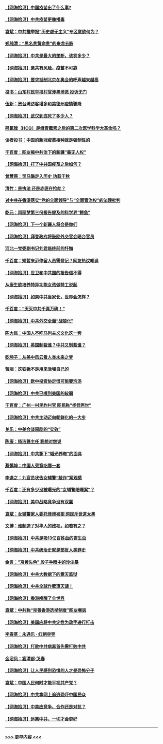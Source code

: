#### [【网海拾贝】中国疫苗出了什么事?](../pages/nsc993/n12879124.md?t=04141952) 
#### [【网海拾贝】中共疫苗更像播毒](../pages/nsc993/n12876631.md?t=04141952) 
#### [袁斌：中共推举报“历史虚无主义”专区意欲何为？](../pages/nsc993/n12876530.md?t=04141952) 
#### [郑纯清：“黑名贵黄命贵”的来龙去脉](../pages/nsc993/n12875589.md?t=04141952) 
#### [【网海拾贝】中共是最大的垄断，该罚多少？](../pages/nsc993/n12874006.md?t=04141952) 
#### [【网海拾贝】亲共有风险，疫苗不可靠](../pages/nsc993/n12872224.md?t=04141952) 
#### [【网海拾贝】要求抵制北京冬奥会的呼声越来越高](../pages/nsc993/n12868962.md?t=04141952) 
#### [投书：山东村民举报村官涉黑涉恶 投诉无门](../pages/nsc993/n12869726.md?t=04141952) 
#### [伍新：贺台湾访客增多和美德州疫情骤降](../pages/nsc993/n12865651.md?t=04141952) 
#### [【网海拾贝】武汉到底死了多少人？](../pages/nsc993/n12863707.md?t=04141952) 
#### [羟氯喹（HCQ）是继青霉素之后的第二次医学科学大革命吗？](../pages/nsc993/n12638564.md?t=04141952) 
#### [读者投书：中国的新冠疫苗接种就是强制性的](../pages/nsc993/n12859932.md?t=04141952) 
#### [千百度：网友揭中共治下的新疆“毫无人权”](../pages/nsc993/n12858385.md?t=04141952) 
#### [【网海拾贝】打了中共国疫苗之后如何？](../pages/nsc993/n12857866.md?t=04141952) 
#### [曾慧燕：司马璐走入历史 功载千秋](../pages/nsc993/n12856996.md?t=04141952) 
#### [清竹：是执法 还是赤匪在抢劫？](../pages/nsc993/n12856952.md?t=04141952) 
#### [对中共在香港落实“党的全面领导”与“全面管治权”的法理批判](../pages/nsc993/n12856929.md?t=04141952) 
#### [乾元：闫丽梦第三份报告提及的科学界“鳄鱼”](../pages/nsc993/n12855985.md?t=04141952) 
#### [【网海拾贝】下一个新疆人将会是你们](../pages/nsc993/n12855864.md?t=04141952) 
#### [【网海拾贝】拜登政府将鼓励外交官会晤台官员](../pages/nsc993/n12853615.md?t=04141952) 
#### [河北一党委副书记刘君临终前的忏悔](../pages/nsc993/n12849420.md?t=04141952) 
#### [千百度：短暂来沪停留人员需登记？网友热议嘲讽](../pages/nsc993/n12853497.md?t=04141952) 
#### [【网海拾贝】世卫和中共国的报告信不得](../pages/nsc993/n12850902.md?t=04141952) 
#### [从康生欲培养特异功能女孩做特工说起](../pages/nsc993/n12849289.md?t=04141952) 
#### [【网海拾贝】如果中共当家长，世界会怎样？](../pages/nsc993/n12848436.md?t=04141952) 
#### [千百度：“天灭中共千真万确！”](../pages/nsc993/n12845659.md?t=04141952) 
#### [【网海拾贝】中共外交全面“战狼化”](../pages/nsc993/n12845607.md?t=04141952) 
#### [陈大民：中国人不吃马列主义文化这一套](../pages/nsc993/n12842496.md?t=04141952) 
#### [【网海拾贝】英国制裁谁？中共又制裁谁？](../pages/nsc993/n12840909.md?t=04141952) 
#### [乾坤子：从美中风云看人类未来之梦](../pages/nsc993/n12840590.md?t=04141952) 
#### [苦胆：这铁锹不是用来活埋自己的](../pages/nsc993/n12839512.md?t=04141952) 
#### [【网海拾贝】欧中投资协定很可能要泡汤](../pages/nsc993/n12835122.md?t=04141952) 
#### [【网海拾贝】中共已嗅到美国的软弱](../pages/nsc993/n12832411.md?t=04141952) 
#### [千百度：广州一村民炸村官 网民称“杨佳再世”](../pages/nsc993/n12832380.md?t=04141952) 
#### [【网海拾贝】中共主动迈向朝鲜化的一大步](../pages/nsc993/n12829887.md?t=04141952) 
#### [关乐：中美会谈闹剧的“实效”](../pages/nsc993/n12826698.md?t=04141952) 
#### [陈康：杨洁篪主任  我想对您说](../pages/nsc993/n12826609.md?t=04141952) 
#### [【网海拾贝】中共撕下“韬光养晦”的面具](../pages/nsc993/n12826459.md?t=04141952) 
#### [蔡慎坤：中国人究竟吃哪一套](../pages/nsc993/n12826010.md?t=04141952) 
#### [李退之：九官员状告女辅警“敲诈”案观感](../pages/nsc993/n12823984.md?t=04141952) 
#### [千百度：还有多少没被曝光的“女辅警陪睡案”？](../pages/nsc993/n12822136.md?t=04141952) 
#### [【网海拾贝】美中战略竞争没有双赢](../pages/nsc993/n12822105.md?t=04141952) 
#### [袁斌：女辅警家人委托律师被拒 网民斥世道太黑](../pages/nsc993/n12822004.md?t=04141952) 
#### [文博：谁制造了对华人的歧视，如若有之？](../pages/nsc993/n12821635.md?t=04141952) 
#### [【网海拾贝】中共是吸13亿百姓血的寄生虫](../pages/nsc993/n12819191.md?t=04141952) 
#### [【网海拾贝】中共统治史就是部反人类罪史](../pages/nsc993/n12816738.md?t=04141952) 
#### [金言：“京黄失色” 段子手眼中的沙尘暴](../pages/nsc993/n12815700.md?t=04141952) 
#### [【网海拾贝】中共大数据下的露天监狱](../pages/nsc993/n12811075.md?t=04141952) 
#### [【网海拾贝】中共全球作孽遭天谴！](../pages/nsc993/n12810258.md?t=04141952) 
#### [【网海拾贝】香港唤醒了全世界](../pages/nsc993/n12809100.md?t=04141952) 
#### [袁斌：中共称“完善香港选举制度”网友嘲讽](../pages/nsc993/n12808994.md?t=04141952) 
#### [【网海拾贝】美国应将中共定性为敌手进行打击](../pages/nsc993/n12806870.md?t=04141952) 
#### [李春草：永遇乐 · 红朝空壳](../pages/nsc993/n12805365.md?t=04141952) 
#### [【网海拾贝】打败中共病毒首先需打败中共](../pages/nsc993/n12803930.md?t=04141952) 
#### [金浴凤：宴清都‧哭春](../pages/nsc993/n12801601.md?t=04141952) 
#### [【网海拾贝】让人民感到恐惧的人才是恐怖分子](../pages/nsc993/n12799347.md?t=04141952) 
#### [袁斌：中国人民何时才能平视共产党？](../pages/nsc993/n12799306.md?t=04141952) 
#### [【网海拾贝】中共拿网上追逃恐吓中国民众](../pages/nsc993/n12796905.md?t=04141952) 
#### [【网海拾贝】中美应竞争、合作还是对抗？](../pages/nsc993/n12794675.md?t=04141952) 
#### [【网海拾贝】远离中共，一切才会更好](../pages/nsc993/n12793572.md?t=04141952) 

----
#### [ >>> 更早内容 <<< ](../indexes/nsc993-earlier.md)
